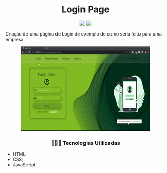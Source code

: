 <h1 align="center"> Login Page</h1>

<p align="center">
  <img src="https://img.shields.io/static/v1?label=SUBLIMETEXT3&message=IDE&color=blue&style=for-the-badge&logo=SUBLIMETEXT3"/>
  <img src="http://img.shields.io/static/v1?label=STATUS&message=CONCLUIDO&color=GREEN&style=for-the-badge"/>
</p>
Criação de uma página de Login de exemplo de como seria feito para uma empresa. 

<p align="center">
 <img width="80%" src="Loginpage.gif">
</p>


<h3 align="center">👩🏽‍💻 Tecnologias Utilizadas</h3>   

* HTML;
* CSS;
* JavaScript.
